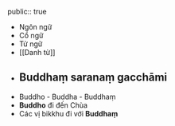public:: true

- Ngôn ngữ
- Cổ ngữ
- Tử ngữ
- [[Danh từ]]
- ## Buddhaṃ saranaṃ gacchāmi
- Buddho - Buddha - Buddhaṃ
- **Buddho** đi đến Chùa
- Các vị bikkhu đi với **Buddhaṃ**